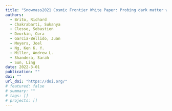 ```yaml
---
title: "Snowmass2021 Cosmic Frontier White Paper: Probing dark matter with small-scale astrophysical observations"
authors:
  - Brito, Richard
  - Chakrabarti, Sukanya
  - Clesse, Sebastien
  - Dvorkin, Cora
  - Garcia-Bellido, Juan
  - Meyers, Joel
  - Ng, Ken K. Y.
  - Miller, Andrew L.
  - Shandera, Sarah
  - Sun, Ling
date: 2022-3-01
publication: ""
doi: ""
url_doi: "https://doi.org/"
# featured: false
# summary: ""
# tags: []
# projects: []
---
```

